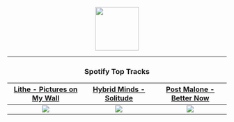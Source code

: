 <p align="center">
  <a href="https://www.tobiasmichael.de">
    <img src="https://tobiasmichael.de/assets/logo.gif" width="100" height="100"/>
  </a>
</p>

---

<h3 align="center">Spotify Top Tracks</h3>

[Lithe - Pictures on My Wall](https://open.spotify.com/track/4PsrEpYJ1P9WAFI1VhRfAo)|[Hybrid Minds - Solitude](https://open.spotify.com/track/487Ump1JOYK3wSqB6KIOUd)|[Post Malone - Better Now](https://open.spotify.com/track/7dt6x5M1jzdTEt8oCbisTK)
:---:|:----:|:----:
<img src="https://i.scdn.co/image/ab67616d00001e0205eb438dad0894eee2f7a31f"/>|<img src="https://i.scdn.co/image/ab67616d00001e02d67c3c9495718fce6ffc9a27"/>|<img src="https://i.scdn.co/image/ab67616d00001e02b1c4b76e23414c9f20242268"/>